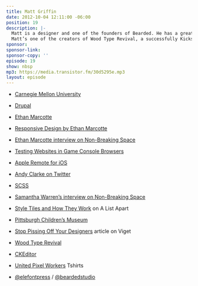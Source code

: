 ```yaml
---
title: Matt Griffin
date: 2012-10-04 12:11:00 -06:00
position: 19
description: |-
  Matt is a designer and one of the founders of Bearded. He has a great love for letterpress printing, and is an advocate for collaboration in design, and has been published in A List Apart and .net magazine.
  Matt’s one of the creators of Wood Type Revival, a successfully Kickstarter-funded project which seeks out lost historic wood type and converts it into digital fonts for modern designers.
sponsor: 
sponsor-link: 
sponsor-copy: ''
episode: 19
show: nbsp
mp3: https://media.transistor.fm/30d5295e.mp3
layout: episode
---
```


-  [Carnegie Mellon University](http://www.cmu.edu/index.shtml)

-  [Drupal](http://drupal.org)

-  [Ethan Marcotte](http://ethanmarcotte.com)

-  [Responsive Design by Ethan Marcotte](http://www.abookapart.com/products/responsive-web-design)

-  [Ethan Marcotte interview on Non-Breaking Space](http://nonbreakingspace.tv/ethan-marcotte/)

-  [Testing Websites in Game Console Browsers](http://www.alistapart.com/articles/testing-websites-in-game-console-browsers/)

-  [Apple Remote for iOS](http://itunes.apple.com/us/app/remote/id284417350?mt=8)

-  [Andy Clarke on Twitter](http://twitter.com/Malarkey/status/246583169409773568)

-  [SCSS](http://sass-lang.com)

-  [Samantha Warren&rsquo;s interview on Non-Breaking Space](http://nonbreakingspace.tv/samantha-warren/)

-  [Style Tiles and How They Work](http://www.alistapart.com/articles/style-tiles-and-how-they-work/) on A List Apart

-  [Pittsburgh Children&rsquo;s Museum](https://pittsburghkids.org)

-  [Stop Pissing Off Your Designers](http://viget.com/extend/stop-pissing-off-your-designers) article on Viget

-  [Wood Type Revival](http://www.woodtyperevival.com)

-  [CKEditor](http://ckeditor.com)

-  [United Pixel Workers](http://www.unitedpixelworkers.com/products/wood-type-revival) Tshirts

-  [@elefontpress](http://twitter.com/elefontpress) /  [@beardedstudio](http://twitter.com/beardedstudio)
